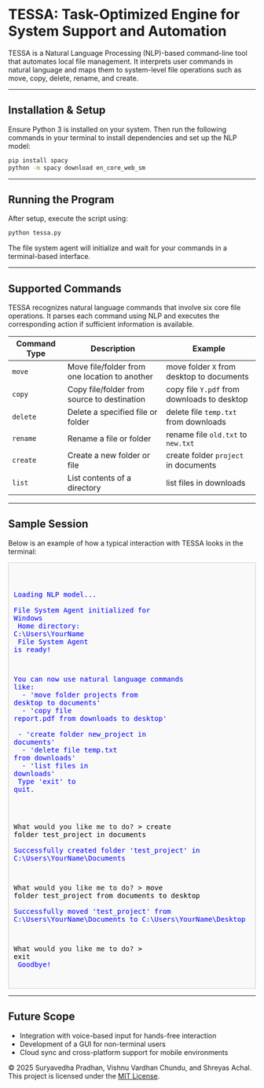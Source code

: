 # TESSA: Task-Optimized Engine for System Support and Automation

TESSA is a Natural Language Processing (NLP)-based command-line tool that automates local file management. It interprets user commands in natural language and maps them to system-level file operations such as move, copy, delete, rename, and create.

---

## Installation & Setup

Ensure Python 3 is installed on your system. Then run the following commands in your terminal to install dependencies and set up the NLP model:

```bash
pip install spacy
python -m spacy download en_core_web_sm
```

---

## Running the Program

After setup, execute the script using:

```bash
python tessa.py
```

The file system agent will initialize and wait for your commands in a terminal-based interface.

---

## Supported Commands

TESSA recognizes natural language commands that involve six core file operations. It parses each command using NLP and executes the corresponding action if sufficient information is available.

| Command Type | Description | Example |
|--------------|-------------|---------|
| `move`       | Move file/folder from one location to another | move folder `X` from desktop to documents |
| `copy`       | Copy file/folder from source to destination | copy file `Y.pdf` from downloads to desktop |
| `delete`     | Delete a specified file or folder | delete file `temp.txt` from downloads |
| `rename`     | Rename a file or folder | rename file `old.txt` to `new.txt` |
| `create`     | Create a new folder or file | create folder `project` in documents |
| `list`       | List contents of a directory | list files in downloads |

---

## Sample Session

Below is an example of how a typical interaction with TESSA looks in the terminal:

<div style="background-color:#f9f9f9; border:1px solid #ccc; padding:10px; font-family:monospace; white-space:pre; font-size:14px;">

<span style="color:blue;">Loading NLP model...</span><br>
<span style="color:blue;">File System Agent initialized for Windows</span><br>
<span style="color:blue;">Home directory: C:\Users\YourName</span><br>
<span style="color:blue;">File System Agent is ready!</span><br>

<span style="color:blue;">You can now use natural language commands like:</span><br>
<span style="color:blue;"> - 'move folder projects from desktop to documents'</span><br>
<span style="color:blue;"> - 'copy file report.pdf from downloads to desktop'</span><br>
<span style="color:blue;"> - 'create folder new_project in documents'</span><br>
<span style="color:blue;"> - 'delete file temp.txt from downloads'</span><br>
<span style="color:blue;"> - 'list files in downloads'</span><br>
<span style="color:blue;">Type 'exit' to quit.</span><br><br>

What would you like me to do? <span style="color:black;">> create folder test_project in documents</span><br>
<span style="color:blue;">Successfully created folder 'test_project' in C:\Users\YourName\Documents</span><br>

What would you like me to do? <span style="color:black;">> move folder test_project from documents to desktop</span><br>
<span style="color:blue;">Successfully moved 'test_project' from C:\Users\YourName\Documents to C:\Users\YourName\Desktop</span><br>

What would you like me to do? <span style="color:black;">> exit</span><br>
<span style="color:blue;">Goodbye!</span>
</div>

---

## Future Scope

- Integration with voice-based input for hands-free interaction  
- Development of a GUI for non-terminal users  
- Cloud sync and cross-platform support for mobile environments

© 2025 Suryavedha Pradhan, Vishnu Vardhan Chundu, and Shreyas Achal. This project is licensed under the [MIT License](https://opensource.org/licenses/MIT).
